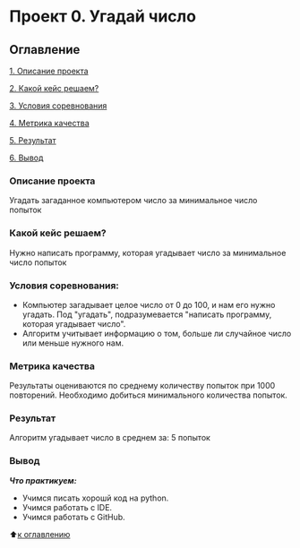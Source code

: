 # Проект 0. Угадай число

## Оглавление
[1. Описание проекта](https://github.com/DroGly/sf_ds_dro/tree/main/project_0/README.md#Описание-проекта)

[2. Какой кейс решаем?](https://github.com/DroGly/sf_ds_dro/tree/main/project_0/README.md#Какой-кейс-решаем)

[3. Условия соревнования](https://github.com/DroGly/sf_ds_dro/tree/main/project_0/README.md#Условия-соревнования)

[4. Метрика качества](https://github.com/DroGly/sf_ds_dro/tree/main/project_0/README.md#Метрика-качества)

[5. Результат](https://github.com/DroGly/sf_ds_dro/tree/main/project_0/README.md#Результат)

[6. Вывод](https://github.com/DroGly/sf_ds_dro/blob/main/project_0/README.md#вывод)

### Описание проекта
Угадать загаданное компьютером число за минимальное число попыток

### Какой кейс решаем?
Нужно написать программу, которая угадывает число за минимальное число попыток

### Условия соревнования:
- Компьютер загадывает целое число от 0 до 100, и нам его нужно угадать. Под "угадать", подразумевается "написать программу, которая угадывает число".
- Алгоритм учитывает информацию о том, больше ли случайное число или меньше нужного нам.

### Метрика качества

Результаты оцениваются по среднему количеству попыток при 1000 повторений. Необходимо добиться минимального количества попыток.

### Результат

Алгоритм угадывает число в среднем за: 5 попыток

### Вывод
***Что практикуем:***
- Учимся писать хорошй код на python.
- Учимся работать с IDE.
- Учимся работать с GitHub.

:arrow_up:[к оглавлению](https://github.com/DroGly/sf_ds_dro/tree/main/project_0/README.md#Оглавление)

